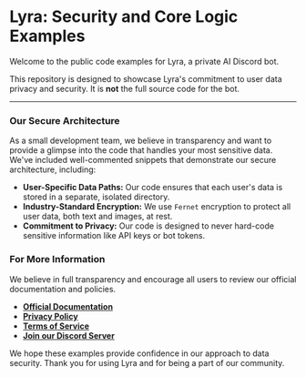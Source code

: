 # Lyra: Security and Core Logic Examples

Welcome to the public code examples for Lyra, a private AI Discord bot.

This repository is designed to showcase Lyra's commitment to user data privacy and security. It is **not** the full source code for the bot.

---

### Our Secure Architecture

As a small development team, we believe in transparency and want to provide a glimpse into the code that handles your most sensitive data. We've included well-commented snippets that demonstrate our secure architecture, including:

- **User-Specific Data Paths:** Our code ensures that each user's data is stored in a separate, isolated directory.
- **Industry-Standard Encryption:** We use `Fernet` encryption to protect all user data, both text and images, at rest.
- **Commitment to Privacy:** Our code is designed to never hard-code sensitive information like API keys or bot tokens.

### For More Information

We believe in full transparency and encourage all users to review our official documentation and policies.

- **[Official Documentation]()**
- **[Privacy Policy]([/nom-codecat/Project-Lyra/blob/main/Lyra%20Discord%20Bot%20-%20Documentation_useinstructions.md](https://github.com/nom-codecat/Project-Lyra/blob/main/Lyra%20Discord%20Bot%20-%20Documentation_use%20instructions.md))**
- **[Terms of Service](link-to-your-tos.md)**
- **[Join our Discord Server](link-to-your-discord-server)**

We hope these examples provide confidence in our approach to data security. Thank you for using Lyra and for being a part of our community.
